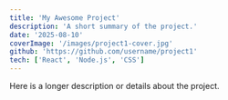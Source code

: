 ```yaml
---
title: 'My Awesome Project'
description: 'A short summary of the project.'
date: '2025-08-10'
coverImage: '/images/project1-cover.jpg'
github: 'https://github.com/username/project1'
tech: ['React', 'Node.js', 'CSS']
---
```


Here is a longer description or details about the project.
